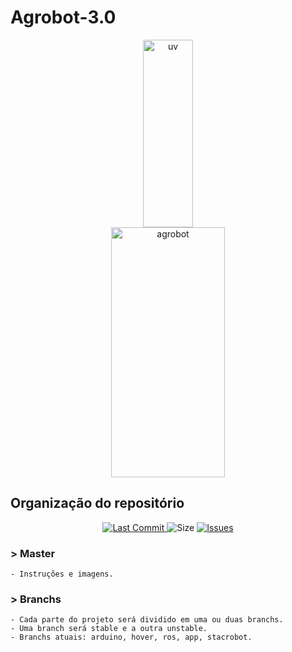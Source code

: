 # Agrobot-3.0

<p align="middle" float="left">
  <img title="uv" src="https://github.com/CaioslppUO/Agrobot-3.0/blob/main/img/uv.gif" width="40%" height="300px" />
  <img title="agrobot" src="https://github.com/CaioslppUO/Agrobot-3.0/blob/main/img/agrobot.gif" width="60%" height="400px" /> 
</p>



## Organização do repositório

<p align="center">
  <a href="https://github.com/arcanjolevi/robot_control_app/commits/master">
    <img alt="Last Commit" src="https://img.shields.io/github/last-commit/CaioslppUO/Agrobot-3.0">
  </a>
  
  <img alt="Size" src="https://img.shields.io/github/repo-size/CaioslppUO/Agrobot-3.0">
  
  <a href="https://github.com/arcanjolevi/robot_control_app/issues">
    <img alt="Issues" src="https://img.shields.io/github/issues/CaioslppUO/Agrobot-3.0">
  </a>
</p>

### > Master

    - Instruções e imagens.

### > Branchs

    - Cada parte do projeto será dividido em uma ou duas branchs.
    - Uma branch será stable e a outra unstable.
    - Branchs atuais: arduino, hover, ros, app, stacrobot.